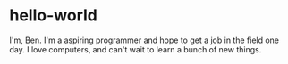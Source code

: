# hello-world

I'm, Ben. I'm a aspiring programmer and hope to get a job in the field one day. I love computers, and can't wait to learn a bunch of new things.
